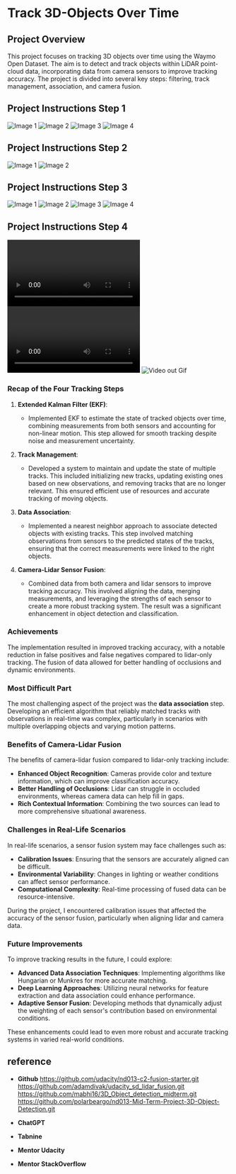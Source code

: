 # Track 3D-Objects Over Time

## Project Overview

This project focuses on tracking 3D objects over time using the Waymo Open Dataset. The aim is to detect and track objects within LiDAR point-cloud data, incorporating data from camera sensors to improve tracking accuracy. The project is divided into several key steps: filtering, track management, association, and camera fusion.



## Project Instructions Step 1
![Image 1](img\Step1\tracking150.png)
![Image 2](img\Step1\tracking151.png)
![Image 3](img\Step1\tracking152.png)
![Image 4](img\Step1\tracking153.png)

## Project Instructions Step 2
![Image 1](img\Step2\tracking065.png)
![Image 2](img\Step2\tracking066.png)

## Project Instructions Step 3
![Image 1](img\Step3\tracking000.png)
![Image 2](img\Step3\tracking001.png)
![Image 3](img\Step3\tracking002.png)
![Image 4](img\Step3\tracking003.png)

## Project Instructions Step 4
![Video out put](img\Step4\my_tracking_results.avi)
![Video out put](img\Step4\my_tracking_results.mp4)
![Video out Gif](img\Step4\my_tracking_results-ezgif.com-video-to-gif-converter.gif)


### Recap of the Four Tracking Steps

1. **Extended Kalman Filter (EKF)**:
   - Implemented EKF to estimate the state of tracked objects over time, combining measurements from both sensors and accounting for non-linear motion. This step allowed for smooth tracking despite noise and measurement uncertainty.

2. **Track Management**:
   - Developed a system to maintain and update the state of multiple tracks. This included initializing new tracks, updating existing ones based on new observations, and removing tracks that are no longer relevant. This ensured efficient use of resources and accurate tracking of moving objects.

3. **Data Association**:
   - Implemented a nearest neighbor approach to associate detected objects with existing tracks. This step involved matching observations from sensors to the predicted states of the tracks, ensuring that the correct measurements were linked to the right objects.

4. **Camera-Lidar Sensor Fusion**:
   - Combined data from both camera and lidar sensors to improve tracking accuracy. This involved aligning the data, merging measurements, and leveraging the strengths of each sensor to create a more robust tracking system. The result was a significant enhancement in object detection and classification.

### Achievements
The implementation resulted in improved tracking accuracy, with a notable reduction in false positives and false negatives compared to lidar-only tracking. The fusion of data allowed for better handling of occlusions and dynamic environments.

### Most Difficult Part
The most challenging aspect of the project was the **data association** step. Developing an efficient algorithm that reliably matched tracks with observations in real-time was complex, particularly in scenarios with multiple overlapping objects and varying motion patterns.

### Benefits of Camera-Lidar Fusion
The benefits of camera-lidar fusion compared to lidar-only tracking include:
- **Enhanced Object Recognition**: Cameras provide color and texture information, which can improve classification accuracy.
- **Better Handling of Occlusions**: Lidar can struggle in occluded environments, whereas camera data can help fill in gaps.
- **Rich Contextual Information**: Combining the two sources can lead to more comprehensive situational awareness.

### Challenges in Real-Life Scenarios
In real-life scenarios, a sensor fusion system may face challenges such as:
- **Calibration Issues**: Ensuring that the sensors are accurately aligned can be difficult.
- **Environmental Variability**: Changes in lighting or weather conditions can affect sensor performance.
- **Computational Complexity**: Real-time processing of fused data can be resource-intensive.

During the project, I encountered calibration issues that affected the accuracy of the sensor fusion, particularly when aligning lidar and camera data.

### Future Improvements
To improve tracking results in the future, I could explore:
- **Advanced Data Association Techniques**: Implementing algorithms like Hungarian or Munkres for more accurate matching.
- **Deep Learning Approaches**: Utilizing neural networks for feature extraction and data association could enhance performance.
- **Adaptive Sensor Fusion**: Developing methods that dynamically adjust the weighting of each sensor's contribution based on environmental conditions.

These enhancements could lead to even more robust and accurate tracking systems in varied real-world conditions.



## reference
- **Github**
https://github.com/udacity/nd013-c2-fusion-starter.git
https://github.com/adamdivak/udacity_sd_lidar_fusion.git
https://github.com/mabhi16/3D_Object_detection_midterm.git
https://github.com/polarbeargo/nd013-Mid-Term-Project-3D-Object-Detection.git

- **ChatGPT**
- **Tabnine**
- **Mentor Udacity**
- **Mentor StackOverflow**